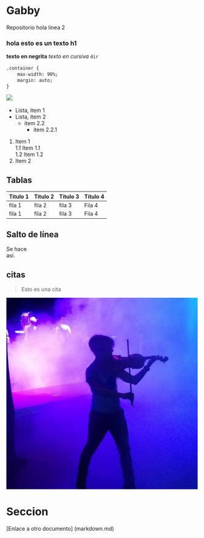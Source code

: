 # Gabby
Repositorio
hola
linea 2

### hola esto es un texto h1

__texto en negrita__
_texto en cursiva_
`dir`
```
.container {
    max-width: 90%;
    margin: auto;
}
```

![](https://iescelia.org/web/wp-content/uploads/2012/05/iescelia_1950.jpg)

* Lista, item 1
* Lista, item 2
    * item 2.2
        * item 2.2.1

1. Item 1  
  1.1 Item 1.1  
  1.2 Item 1.2  
2. Item 2  

## Tablas

|Titulo 1| Titulo 2 | Titulo 3 | Título 4
| --- |--- | --- | --- 
|fila 1| fila 2 | fila 3 | Fila 4
|fila 1| fila 2 | fila 3 | Fila 4

## Salto de línea
Se hace  
así.

## citas

>Esto es una cita

<!-- Comentario -->

![](images/321547088_139317235627669_3484483960761045935_n.jpg)

# Seccion
[Enlace a otro documento] (markdown.md)